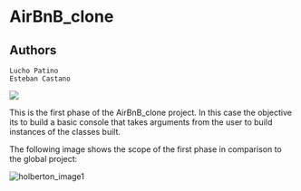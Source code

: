 # AirBnB_clone

## Authors
    Lucho Patino
    Esteban Castano

<p><img src=https://holbertonintranet.s3.amazonaws.com/uploads/medias/2018/6/65f4a1dd9c51265f49d0.png?X-Amz-Algorithm=AWS4-HMAC-SHA256&X-Amz-Credential=AKIARDDGGGOUWMNL5ANN%2F20210216%2Fus-east-1%2Fs3%2Faws4_request&X-Amz-Date=20210216T150208Z&X-Amz-Expires=86400&X-Amz-SignedHeaders=host&X-Amz-Signature=c4565e17b3c70f4d35e9a5412363479cfdac6369be9cba33258e4c170eab9693></p>

This is the first phase of the AirBnB_clone project. In this case the objective its to build a basic console 
that takes arguments from the user to build instances of the classes built.

The following image shows the scope of the first phase in comparison to the global project:


![holberton_image1](https://holbertonintranet.s3.amazonaws.com/uploads/medias/2018/6/815046647d23428a14ca.png?X-Amz-Algorithm=AWS4-HMAC-SHA256&X-Amz-Credential=AKIARDDGGGOUWMNL5ANN%2F20210216%2Fus-east-1%2Fs3%2Faws4_request&X-Amz-Date=20210216T150208Z&X-Amz-Expires=86400&X-Amz-SignedHeaders=host&X-Amz-Signature=ab3730dcb39ec22c6299beda32302a590a00d8f92bbdeb8ebf83a38704bba6a5)